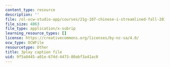 ```yaml
---
content_type: resource
description: ''
file: /ol-ocw-studio-app/courses/21g-107-chinese-i-streamlined-fall-2014/9f5a8445a01e674d447380abf3a41ac0_bH4L4Nv_PeA.srt
file_size: 4063
file_type: application/x-subrip
learning_resource_types: []
license: https://creativecommons.org/licenses/by-nc-sa/4.0/
ocw_type: OCWFile
resourcetype: Other
title: 3play caption file
uid: 9f5a8445-a01e-674d-4473-80abf3a41ac0
---
```

